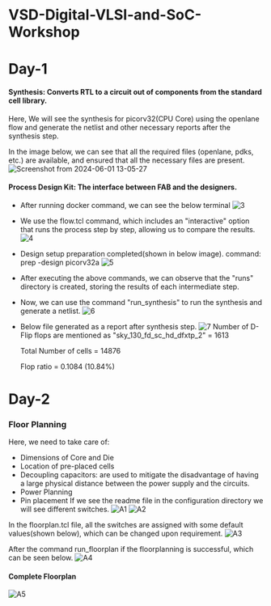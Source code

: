 # VSD-Digital-VLSI-and-SoC-Workshop
# Day-1
#### Synthesis: Converts RTL to a circuit out of components from the standard cell library. 
Here, We will see the synthesis for picorv32(CPU Core) using the openlane flow and generate the netlist and other necessary reports after the synthesis step.</p>
In the image below, we can see that all the required files (openlane, pdks, etc.) are available, and ensured that all the necessary files are present.
![Screenshot from 2024-06-01 13-05-27](https://github.com/nishanth78/VSD-Digital-VLSI-and-SoC-Workshop-/assets/97909927/7f06b3af-2fd4-41b0-ae88-08404e891cee)
 #### Process Design Kit: The interface between FAB and the designers.
 * After running docker command, we can see the below terminal
![3](https://github.com/nishanth78/VSD-Digital-VLSI-and-SoC-Workshop-/assets/97909927/3c94c8f5-713c-4069-8976-dd770d86de3e)

* We use the flow.tcl command, which includes an "interactive" option that runs the process step by step, allowing us to compare the results.
![4](https://github.com/nishanth78/VSD-Digital-VLSI-and-SoC-Workshop-/assets/97909927/88e90410-67da-49ef-9492-bb36827df33f)
* Design setup preparation completed(shown in below image). command: prep -design picorv32a
![5](https://github.com/nishanth78/VSD-Digital-VLSI-and-SoC-Workshop-/assets/97909927/51e5bb3d-9552-4b0c-888f-c6841345f7bd)
* After executing the above commands, we can observe that the "runs" directory is created, storing the results of each intermediate step.
* Now, we can use the command "run_synthesis" to run the synthesis and generate a netlist.
![6](https://github.com/nishanth78/VSD-Digital-VLSI-and-SoC-Workshop-/assets/97909927/7644719f-46fa-4f47-b2ba-0dbe3bf6b914)
* Below file generated as a report after synthesis step.
![7](https://github.com/nishanth78/VSD-Digital-VLSI-and-SoC-Workshop-/assets/97909927/d3f8f510-7fce-4ee4-9a6a-f219dc1ee306)
Number of D-Flip flops are mentioned as "sky_130_fd_sc_hd_dfxtp_2" = 1613 </p>
Total Number of cells = 14876 </p>
Flop ratio =  0.1084 (10.84%) </p>
# Day-2
### Floor Planning
Here, we need to take care of:
* Dimensions of Core and Die
* Location of pre-placed cells
* Decoupling capacitors: are used to mitigate the disadvantage of having a large physical distance between the power supply and the circuits.
* Power Planning
* Pin placement
If we see the readme file in the configuration directory we will see different switches.
![A1](https://github.com/nishanth78/VSD-Digital-VLSI-and-SoC-Workshop-/assets/97909927/79e81d04-f485-4291-983e-b83319c9395d)
![A2](https://github.com/nishanth78/VSD-Digital-VLSI-and-SoC-Workshop-/assets/97909927/6b1b354f-d321-4c95-8f6e-496e4048e9e3)

In the floorplan.tcl file, all the switches are assigned with some default values(shown below), which can be changed upon requirement.
![A3](https://github.com/nishanth78/VSD-Digital-VLSI-and-SoC-Workshop-/assets/97909927/93b5480b-19b5-43a6-b167-9248355c4a2a)

After the command run_floorplan if the floorplanning is successful, which can be seen below.
![A4](https://github.com/nishanth78/VSD-Digital-VLSI-and-SoC-Workshop-/assets/97909927/543ca824-4f89-4ddf-814d-5a4ab4bef68c)

#### Complete Floorplan 
![A5](https://github.com/nishanth78/VSD-Digital-VLSI-and-SoC-Workshop-/assets/97909927/c8eabc59-7273-4650-9870-48ecc5f1958f)

